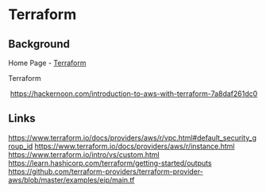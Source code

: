 # Terraform

## Background

Home Page - [Terraform](https://www.terraform.io/)

Terraform

​	<https://hackernoon.com/introduction-to-aws-with-terraform-7a8daf261dc0>



## Links

https://www.terraform.io/docs/providers/aws/r/vpc.html#default_security_group_id
https://www.terraform.io/docs/providers/aws/r/instance.html
https://www.terraform.io/intro/vs/custom.html
https://learn.hashicorp.com/terraform/getting-started/outputs
https://github.com/terraform-providers/terraform-provider-aws/blob/master/examples/eip/main.tf

